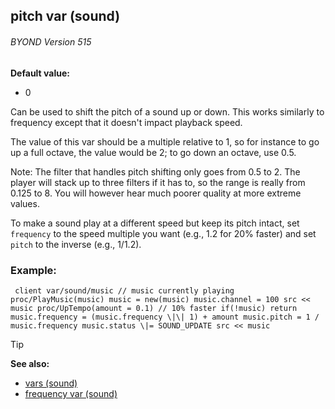 ## pitch var (sound) 
###### BYOND Version 515

**Default value:**
+   0


Can be used to shift the pitch of a sound up or down. This
works similarly to frequency except that it doesn\'t impact playback
speed. 

The value of this var should be a multiple relative to
1, so for instance to go up a full octave, the value would be 2; to go
down an octave, use 0.5. 

Note: The filter that handles pitch
shifting only goes from 0.5 to 2. The player will stack up to three
filters if it has to, so the range is really from 0.125 to 8. You will
however hear much poorer quality at more extreme values. 

To
make a sound play at a different speed but keep its pitch intact, set
`frequency` to the speed multiple you want (e.g., 1.2 for 20% faster)
and set `pitch` to the inverse (e.g., 1/1.2).
### Example:

``` dm
 client var/sound/music // music currently playing
proc/PlayMusic(music) music = new(music) music.channel = 100 src <<
music proc/UpTempo(amount = 0.1) // 10% faster if(!music) return
music.frequency = (music.frequency \|\| 1) + amount music.pitch = 1 /
music.frequency music.status \|= SOUND_UPDATE src << music 
```


> [!TIP] 
> **See also:**
> +   [vars (sound)](/ref/sound/var.md) 
> +   [frequency var (sound)](/ref/sound/var/frequency.md) <!-- -->